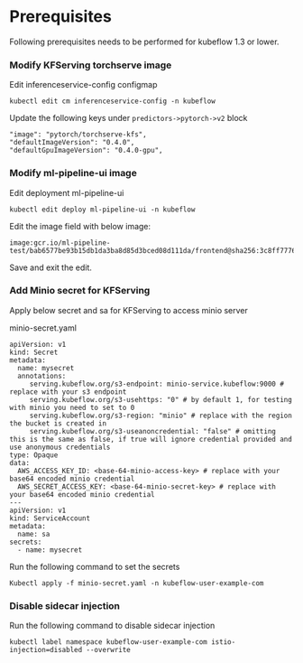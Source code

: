 # Prerequisites

Following prerequisites needs to be performed for kubeflow 1.3 or lower.

### Modify KFServing torchserve image

Edit inferenceservice-config configmap

```kubectl edit cm inferenceservice-config -n kubeflow```

Update the following keys under `predictors->pytorch->v2` block

```
"image": "pytorch/torchserve-kfs",
"defaultImageVersion": "0.4.0",
"defaultGpuImageVersion": "0.4.0-gpu",
```

### Modify ml-pipeline-ui image

Edit deployment ml-pipeline-ui

```
kubectl edit deploy ml-pipeline-ui -n kubeflow
```

Edit the image field with below image:  

```
image:gcr.io/ml-pipeline-test/bab6577be93b15db1da3ba8d85d3bced08d111da/frontend@sha256:3c8ff77766c08da5a6f38445284aa585dfb74b3930717271f093a621886602d4
```

Save and exit the edit.

### Add Minio secret for KFServing 

Apply below secret and sa for KFServing to access minio server

minio-secret.yaml

```
apiVersion: v1
kind: Secret
metadata:
  name: mysecret
  annotations:
     serving.kubeflow.org/s3-endpoint: minio-service.kubeflow:9000 # replace with your s3 endpoint
     serving.kubeflow.org/s3-usehttps: "0" # by default 1, for testing with minio you need to set to 0
     serving.kubeflow.org/s3-region: "minio" # replace with the region the bucket is created in
     serving.kubeflow.org/s3-useanoncredential: "false" # omitting this is the same as false, if true will ignore credential provided and use anonymous credentials
type: Opaque
data:
  AWS_ACCESS_KEY_ID: <base-64-minio-access-key> # replace with your base64 encoded minio credential
  AWS_SECRET_ACCESS_KEY: <base-64-minio-secret-key> # replace with your base64 encoded minio credential
---
apiVersion: v1
kind: ServiceAccount
metadata:
  name: sa
secrets:
  - name: mysecret
```

Run the following command to set the secrets

```
Kubectl apply -f minio-secret.yaml -n kubeflow-user-example-com
```

### Disable sidecar injection

Run the following command to disable sidecar injection

```kubectl label namespace kubeflow-user-example-com istio-injection=disabled --overwrite```
